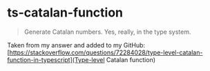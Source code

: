 # ts-catalan-function

> Generate Catalan numbers. Yes, really, in the type system.

Taken from my answer and added to my GitHub: [https://stackoverflow.com/questions/72284028/type-level-catalan-function-in-typescript](Type-level Catalan function)
